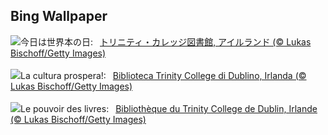 ## Bing Wallpaper
![](https://www.bing.com/th?id=OHR.TrinityDublin_JA-JP4414218998_UHD.jpg&w=1000)今日は世界本の日:&nbsp;&ensp;[トリニティ・カレッジ図書館, アイルランド (© Lukas Bischoff/Getty Images)](https://www.bing.com/th?id=OHR.TrinityDublin_JA-JP4414218998_UHD.jpg)
<br><br/>
![](https://www.bing.com/th?id=OHR.TrinityDublin_IT-IT5100279268_UHD.jpg&w=1000)La cultura prospera!:&nbsp;&ensp;[Biblioteca Trinity College di Dublino, Irlanda (© Lukas Bischoff/Getty Images)](https://www.bing.com/th?id=OHR.TrinityDublin_IT-IT5100279268_UHD.jpg)
<br><br/>
![](https://www.bing.com/th?id=OHR.TrinityDublin_FR-FR6932470359_UHD.jpg&w=1000)Le pouvoir des livres:&nbsp;&ensp;[Bibliothèque du Trinity College de Dublin, Irlande (© Lukas Bischoff/Getty Images)](https://www.bing.com/th?id=OHR.TrinityDublin_FR-FR6932470359_UHD.jpg)
<br><br/>
